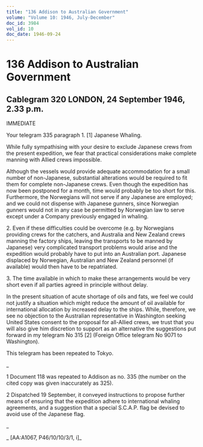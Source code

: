 ```yaml
---
title: "136 Addison to Australian Government"
volume: "Volume 10: 1946, July-December"
doc_id: 3984
vol_id: 10
doc_date: 1946-09-24
---
```


# 136 Addison to Australian Government

## Cablegram 320 LONDON, 24 September 1946, 2.33 p.m.

IMMEDIATE

Your telegram 335 paragraph 1. [1] Japanese Whaling.

While fully sympathising with your desire to exclude Japanese crews from the present expedition, we fear that practical considerations make complete manning with Allied crews impossible.

Although the vessels would provide adequate accommodation for a small number of non-Japanese, substantial alterations would be required to fit them for complete non-Japanese crews. Even though the expedition has now been postponed for a month, time would probably be too short for this. Furthermore, the Norwegians will not serve if any Japanese are employed; and we could not dispense with Japanese gunners, since Norwegian gunners would not in any case be permitted by Norwegian law to serve except under a Company previously engaged in whaling.

2\. Even if these difficulties could be overcome (e.g. by Norwegians providing crews for the catchers, and Australia and New Zealand crews manning the factory ships, leaving the transports to be manned by Japanese) very complicated transport problems would arise and the expedition would probably have to put into an Australian port. Japanese displaced by Norwegian, Australian and New Zealand personnel (if available) would then have to be repatriated.

3\. The time available in which to make these arrangements would be very short even if all parties agreed in principle without delay.

In the present situation of acute shortage of oils and fats, we feel we could not justify a situation which might reduce the amount of oil available for international allocation by increased delay to the ships. While, therefore, we see no objection to the Australian representative in Washington seeking United States consent to the proposal for all-Allied crews, we trust that you will also give him discretion to support as an alternative the suggestions put forward in my telegram No 315 [2] (Foreign Office telegram No 9071 to Washington).

This telegram has been repeated to Tokyo.

_

1 Document 118 was repeated to Addison as no. 335 (the number on the cited copy was given inaccurately as 325).

2 Dispatched 19 September, it conveyed instructions to propose further means of ensuring that the expedition adhere to international whaling agreements, and a suggestion that a special S.C.A.P. flag be devised to avoid use of the Japanese flag.

_

_ [AA:A1067, P46/10/10/3/1, i]_
